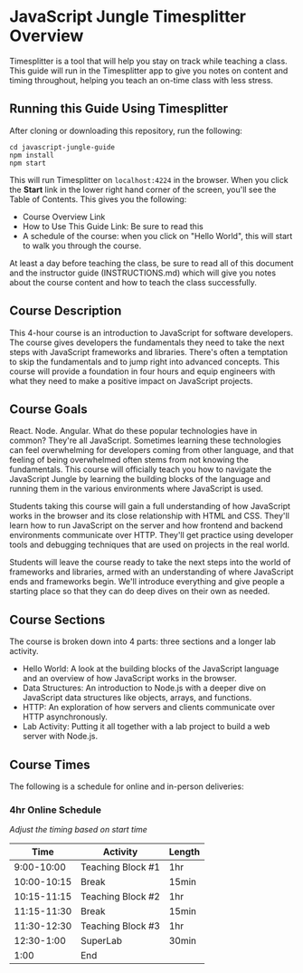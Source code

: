 # JavaScript Jungle Timesplitter Overview

Timesplitter is a tool that will help you stay on track while teaching a class. This guide will run in the Timesplitter app to give you notes on content and timing throughout, helping you teach an on-time class with less stress.

## Running this Guide Using Timesplitter

After cloning or downloading this repository, run the following:

```
cd javascript-jungle-guide
npm install
npm start
```

This will run Timesplitter on `localhost:4224` in the browser. When you click the **Start** link in the lower right hand corner of the screen, you'll see the Table of Contents. This gives you the following:

- Course Overview Link
- How to Use This Guide Link: Be sure to read this
- A schedule of the course: when you click on "Hello World", this will start to walk you through the course.

At least a day before teaching the class, be sure to read all of this document and the instructor guide (INSTRUCTIONS.md) which will give you notes about the course content and how to teach the class successfully.

## Course Description

This 4-hour course is an introduction to JavaScript for software developers. The course gives developers the fundamentals they need to take the next steps with JavaScript frameworks and libraries. There's often a temptation to skip the fundamentals and to jump right into advanced concepts. This course will provide a foundation in four hours and equip engineers with what they need to make a positive impact on JavaScript projects.

## Course Goals

React. Node. Angular. What do these popular technologies have in common? They're all JavaScript. Sometimes learning these technologies can feel overwhelming for developers coming from other language, and that feeling of being overwhelmed often stems from not knowing the fundamentals. This course will officially teach you how to navigate the JavaScript Jungle by learning the building blocks of the language and running them in the various environments where JavaScript is used.

Students taking this course will gain a full understanding of how JavaScript works in the browser and its close relationship with HTML and CSS. They'll learn how to run JavaScript on the server and how frontend and backend environments communicate over HTTP. They'll get practice using developer tools and debugging techniques that are used on projects in the real world.

Students will leave the course ready to take the next steps into the world of frameworks and libraries, armed with an understanding of where JavaScript ends and frameworks begin. We'll introduce everything and give people a starting place so that they can do deep dives on their own as needed.

## Course Sections

The course is broken down into 4 parts: three sections and a longer lab activity.

- Hello World: A look at the building blocks of the JavaScript language and an overview of how JavaScript works in the browser.
- Data Structures: An introduction to Node.js with a deeper dive on JavaScript data structures like objects, arrays, and functions.
- HTTP: An exploration of how servers and clients communicate over HTTP asynchronously.
- Lab Activity: Putting it all together with a lab project to build a web server with Node.js.

## Course Times

The following is a schedule for online and in-person deliveries:

### 4hr Online Schedule

_Adjust the timing based on start time_

| Time        | Activity          | Length |
| ----------- | ----------------- | ------ |
| 9:00-10:00  | Teaching Block #1 | 1hr    |
| 10:00-10:15 | Break             | 15min  |
| 10:15-11:15 | Teaching Block #2 | 1hr    |
| 11:15-11:30 | Break             | 15min  |
| 11:30-12:30 | Teaching Block #3 | 1hr    |
| 12:30-1:00  | SuperLab          | 30min  |
| 1:00        | End               |        |

